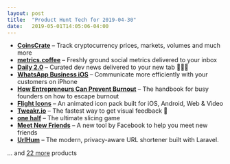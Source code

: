 ```yaml
---
layout: post
title:  "Product Hunt Tech for 2019-04-30"
date:   2019-05-01T14:05:06-04:00
---
```


* **[CoinsCrate](https://www.producthunt.com/posts/coinscrate?utm_campaign=producthunt-api&utm_medium=api&utm_source=Application%3A+Daily+Digest+RSS+%28ID%3A+3202%29)** – Track cryptocurrency prices, markets, volumes and much more
* **[metrics.coffee](https://www.producthunt.com/posts/metrics-coffee?utm_campaign=producthunt-api&utm_medium=api&utm_source=Application%3A+Daily+Digest+RSS+%28ID%3A+3202%29)** – Freshly ground social metrics delivered to your inbox
* **[Daily 2.0](https://www.producthunt.com/posts/daily-2-0?utm_campaign=producthunt-api&utm_medium=api&utm_source=Application%3A+Daily+Digest+RSS+%28ID%3A+3202%29)** – Curated dev news delivered to your new tab 👩🏽‍💻
* **[WhatsApp Business iOS](https://www.producthunt.com/posts/whatsapp-business-ios?utm_campaign=producthunt-api&utm_medium=api&utm_source=Application%3A+Daily+Digest+RSS+%28ID%3A+3202%29)** – Communicate more efficiently with your customers on iPhone
* **[How Entrepreneurs Can Prevent Burnout](https://www.producthunt.com/posts/how-entrepreneurs-can-prevent-burnout?utm_campaign=producthunt-api&utm_medium=api&utm_source=Application%3A+Daily+Digest+RSS+%28ID%3A+3202%29)** – The handbook for busy founders on how to escape burnout
* **[Flight Icons](https://www.producthunt.com/posts/flight-icons?utm_campaign=producthunt-api&utm_medium=api&utm_source=Application%3A+Daily+Digest+RSS+%28ID%3A+3202%29)** – An animated icon pack built for iOS, Android, Web & Video
* **[Tweakr.io](https://www.producthunt.com/posts/tweakr-io?utm_campaign=producthunt-api&utm_medium=api&utm_source=Application%3A+Daily+Digest+RSS+%28ID%3A+3202%29)** – The fastest way to get visual feedback 📌
* **[one half](https://www.producthunt.com/posts/one-half?utm_campaign=producthunt-api&utm_medium=api&utm_source=Application%3A+Daily+Digest+RSS+%28ID%3A+3202%29)** – The ultimate slicing game
* **[Meet New Friends](https://www.producthunt.com/posts/meet-new-friends?utm_campaign=producthunt-api&utm_medium=api&utm_source=Application%3A+Daily+Digest+RSS+%28ID%3A+3202%29)** – A new tool by Facebook to help you meet new friends
* **[UrlHum](https://www.producthunt.com/posts/urlhum?utm_campaign=producthunt-api&utm_medium=api&utm_source=Application%3A+Daily+Digest+RSS+%28ID%3A+3202%29)** – The modern, privacy-aware URL shortener built with Laravel.

… and [22 more](https://www.producthunt.com/tech) products